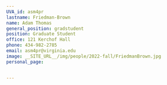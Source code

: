 ```yaml
---
UVA_id: asm4pr
lastname: Friedman-Brown
name: Adam Thomas
general_position: gradstudent
position: Graduate Student
office: 121 Kerchof Hall
phone: 434-982-2785
email: asm4pr@virginia.edu
image: __SITE_URL__/img/people/2022-fall/FriedmanBrown.jpg 
personal_page: 


---
```

